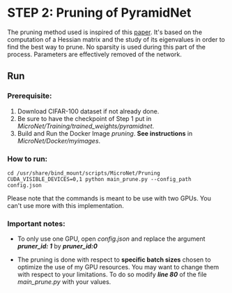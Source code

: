 # STEP 2: Pruning of PyramidNet

The pruning method used is inspired of this [paper](https://arxiv.org/abs/1905.05934). It's based on the computation
of a Hessian matrix and the study of its eigenvalues in order to find the best way to prune. No sparsity is used during
this part of the process. Parameters are effectively removed of the network.


## Run

### Prerequisite:
1. Download CIFAR-100 dataset if not already done.
2. Be sure to have the checkpoint of Step 1 put in *MicroNet/Training/trained_weights/pyramidnet*.
3. Build and Run the Docker Image *pruning*. **See instructions** in *MicroNet/Docker/myimages*.


### How to run:
```
cd /usr/share/bind_mount/scripts/MicroNet/Pruning
CUDA_VISIBLE_DEVICES=0,1 python main_prune.py --config_path config.json
```

Please note that the commands is meant to be use with two GPUs. You can't use more with this implementation.


### Important notes:

- To only use one GPU, open *config.json* and replace the argument ***pruner_id: 1*** by ***pruner_id:0***

- The pruning is done with respect to **specific batch sizes** chosen to optimize the use of my GPU resources.
You may want to change them with respect to your limitations. To do so modify ***line 80*** of the file *main_prune.py*
with your values.